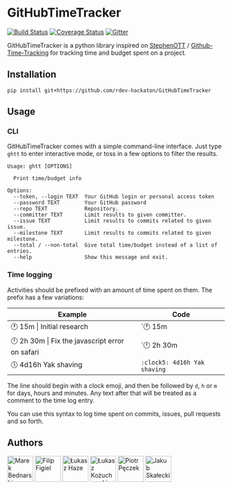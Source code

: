 # GitHubTimeTracker
[![Build Status](https://img.shields.io/travis/rdev-hackaton/GitHubTimeTracker/master.svg)](https://travis-ci.org/rdev-hackaton/GitHubTimeTracker)
[![Coverage Status](https://img.shields.io/coveralls/rdev-hackaton/GitHubTimeTracker/master.svg)](https://coveralls.io/github/rdev-hackaton/GitHubTimeTracker?branch=master)
[![Gitter](https://img.shields.io/badge/gitter-join%20chat-brightgreen.svg)](https://gitter.im/rdev-hackaton/GitHubTimeTracker?utm_source=badge&utm_medium=badge&utm_campaign=pr-badge&utm_content=badge)

GitHubTimeTracker is a python library inspired on [StephenOTT](https://github.com/StephenOTT) / [Github-Time-Tracking](https://github.com/StephenOTT/GitHub-Time-Tracking)
for tracking time and budget spent on a project.

## Installation
    pip install git+https://github.com/rdev-hackaton/GitHubTimeTracker

## Usage

### CLI
GitHubTimeTracker comes with a simple command-line interface. Just type `ghtt` to enter interactive mode, or toss in a few options to filter the results.

```
Usage: ghtt [OPTIONS]

  Print time/budget info

Options:
  --token, --login TEXT  Your GitHub login or personal access token
  --password TEXT        Your GitHub password
  --repo TEXT            Repository.
  --committer TEXT       Limit results to given committer.
  --issue TEXT           Limit results to commits related to given issue.
  --milestone TEXT       Limit results to commits related to given milestone.
  --total / --non-total  Give total time/budget instead of a list of entries.
  --help                 Show this message and exit.
```

### Time logging
Activities should be prefixed with an amount of time spent on them. The prefix has a few variations:

| Example | Code |
| --------- | ------ |
| :clock1: 15m \| Initial research | `:clock1: 15m | Initial research` |
| :clock12: 2h 30m \| Fix the javascript error on safari | `:clock12: 2h 30m | Fix the javascript error on safari` |
| :clock5: 4d16h Yak shaving | `:clock5: 4d16h Yak shaving` |

The line should begin with a clock emoji, and then be followed by `d`, `h` or `m` for days, hours and minutes. Any text after that will be treated as a comment to the time log entry.

You can use this syntax to log time spent on commits, issues, pull requests and so forth.

## Authors
[<img alt="Marek Bednarski" src="https://avatars2.githubusercontent.com/u/13423250" height="60px">](https://github.com/b-me)
[<img alt="Filip Figiel" src="https://avatars1.githubusercontent.com/u/4096683" height="60px">](https://github.com/megapctr)
[<img alt="Łukasz Haze" src="https://avatars1.githubusercontent.com/u/2180285" height="60px">](https://github.com/lhaze)
[<img alt="Łukasz Kożuchowski" src="https://avatars3.githubusercontent.com/u/1458848" height="60px">](https://github.com/evalapply)
[<img alt="Piotr Pęczek" src="https://avatars0.githubusercontent.com/u/2931838" height="60px">](https://github.com/ppeczek)
[<img alt="Jakub Skałecki" src="https://avatars3.githubusercontent.com/u/3935986" height="60px">](https://github.com/Valian)
